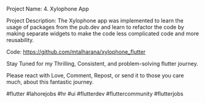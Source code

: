 Project Name:
4. Xylophone App

Project Description:
The Xylophone app was implemented to learn the usage of packages from the pub.dev and learn to refactor the code by making separate widgets to make the code less complicated code and more reusability.

Code:
https://github.com/mtalharana/xylophone_flutter


Stay Tuned for my Thrilling, Consistent, and problem-solving flutter journey.

Please react with Love, Comment, Repost, or send it to those you care much, about this fantastic journey.


 #flutter  #lahorejobs  #hr #ui
#flutterdev #fluttercommunity #flutterjobs
